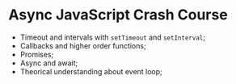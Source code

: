 # Async JavaScript Crash Course 
- Timeout and intervals with `setTimeout` and `setInterval`;
- Callbacks and higher order functions;
- Promises;
- Async and await;
- Theorical understanding about event loop;